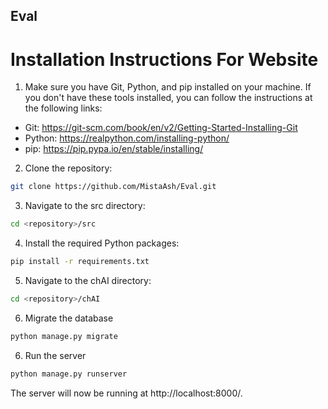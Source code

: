 ## Eval

# Installation Instructions For Website

1. Make sure you have Git, Python, and pip installed on your machine. If you don't have these tools installed, you can follow the instructions at the following links:

- Git: https://git-scm.com/book/en/v2/Getting-Started-Installing-Git
- Python: https://realpython.com/installing-python/
- pip: https://pip.pypa.io/en/stable/installing/

2. Clone the repository:

```bash
git clone https://github.com/MistaAsh/Eval.git
```

3. Navigate to the src directory:
```bash
cd <repository>/src
```

4. Install the required Python packages:
```bash
pip install -r requirements.txt
```

5. Navigate to the chAI directory:
```bash
cd <repository>/chAI
```

6. Migrate the database
```bash
python manage.py migrate
```

6. Run the server
```bash
python manage.py runserver
```

The server will now be running at http://localhost:8000/.
